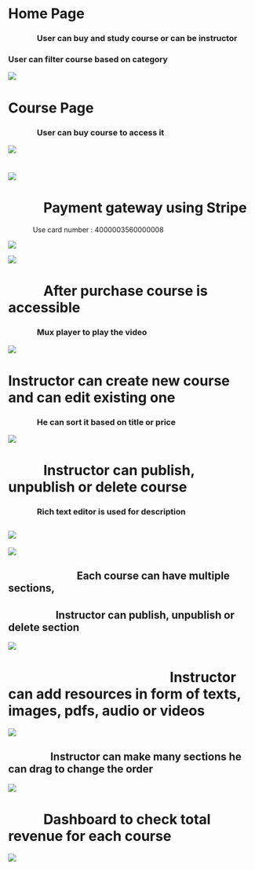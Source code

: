 ﻿#
# Home Page
### `		`User can buy and study course or can be instructor
### User can filter course based on category
![](Aspose.Words.23246edb-66aa-45b1-ac75-684b0ce494a7.001.png)
# Course Page
### `		`User can buy course to access it
![](Aspose.Words.23246edb-66aa-45b1-ac75-684b0ce494a7.002.png)
#
![](Aspose.Words.23246edb-66aa-45b1-ac75-684b0ce494a7.003.png)
# `		`Payment gateway using Stripe 
`		`Use card number : 4000003560000008

![](Aspose.Words.23246edb-66aa-45b1-ac75-684b0ce494a7.004.png)

![](Aspose.Words.23246edb-66aa-45b1-ac75-684b0ce494a7.005.png)		
# `		`After purchase course is accessible
### `		`Mux player to play the video
![](Aspose.Words.23246edb-66aa-45b1-ac75-684b0ce494a7.006.png)		
#		
# Instructor can create new course and can edit existing one
### `		`He can sort it based on title or price
![](Aspose.Words.23246edb-66aa-45b1-ac75-684b0ce494a7.007.png)		
# `		`Instructor can publish, unpublish or delete course
### `		`Rich text editor is used for description
## ![](Aspose.Words.23246edb-66aa-45b1-ac75-684b0ce494a7.008.png)


![](Aspose.Words.23246edb-66aa-45b1-ac75-684b0ce494a7.009.png)

## `	         `Each course can have multiple sections,
## `         `Instructor can publish, unpublish or delete section
![](Aspose.Words.23246edb-66aa-45b1-ac75-684b0ce494a7.010.png)
#
# `                       `Instructor can add resources in form of texts, images, pdfs, audio or videos
![](Aspose.Words.23246edb-66aa-45b1-ac75-684b0ce494a7.011.png)

## `		`Instructor can make many sections he can drag to change the order
![](Aspose.Words.23246edb-66aa-45b1-ac75-684b0ce494a7.012.png)

# `		`Dashboard to check total revenue for each course
![](Aspose.Words.23246edb-66aa-45b1-ac75-684b0ce494a7.013.png)
